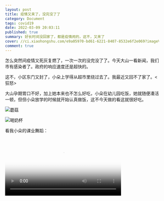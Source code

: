 ```yaml
---
layout: post
title: 疫情又来了，没完没了了
category: Document
tags: covid19
date: 2022-03-09 20:03:11
published: true
summary: 好长时间没回家了，都是疫情闹的，这不，又来了
cover: //ci.xiaohongshu.com/e9a05970-bd61-6221-8407-8532e6f2e069?imageView2/2/w/1080/format/jpg
comment: true
---
```


怎么突然间疫情又死灰复燃了，一次一次的没完没了了。今天大山一看新闻，我们市有感染者了。政府的响应速度还是超快的。

这不，小区东门又封了，小朵上学得从超市里绕过去了。我最近又回不了家了。<狂怒>

大山孕期胃口不好，加上她本来也不怎么好吃，小朵在幼儿园吃饭，她就随便凑活一顿，但但小朵放学的时候就开始认真做饭，这不今天做的看这就很好吃。

![蘑菇](https://ci.xiaohongshu.com/56c3ca0f-ad61-7f91-f335-f0680227065e?imageView2/2/w/1080/format/jpg)

![喝奶杯](https://ci.xiaohongshu.com/e6b399be-d16f-b062-4b6b-3831f7ed1dee?imageView2/2/w/1080/format/jpg)

看我小朵的课业舞蹈：

<!--
[![课业舞蹈](//ci.xiaohongshu.com/e9a05970-bd61-6221-8407-8532e6f2e069?imageView2/2/w/1080/format/jpg)](https://www.xiaohongshu.com/discovery/item/622c19200000000021035238)
-->

<video data-v-1cd84dd5="" poster="//ci.xiaohongshu.com/e9a05970-bd61-6221-8407-8532e6f2e069?imageView2/2/w/1080/format/jpg" src="http://v.xiaohongshu.com/01e22c19206385d0018370037f7c436133_259.mp4?sign=ecf4497ac1bc4cd5c125ed5b1ac8405b&amp;t=622e1500" controls="controls" objectfit="contain" width="380px"></video>
